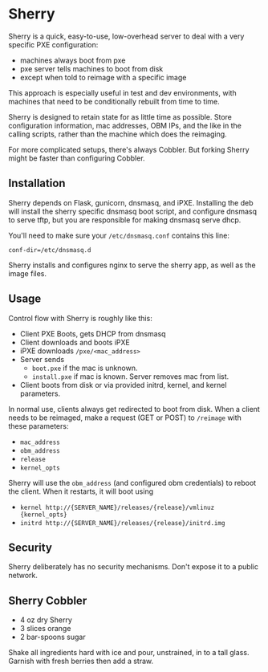 Sherry
======

Sherry is a quick, easy-to-use, low-overhead server to deal with a
very specific PXE configuration:

 - machines always boot from pxe
 - pxe server tells machines to boot from disk
 - except when told to reimage with a specific image

This approach is especially useful in test and dev environments, with
machines that need to be conditionally rebuilt from time to time.

Sherry is designed to retain state for as little time as
possible. Store configuration information, mac addresses, OBM IPs, and
the like in the calling scripts, rather than the machine which does
the reimaging.

For more complicated setups, there's always Cobbler. But forking
Sherry might be faster than configuring Cobbler.

Installation
------------

Sherry depends on Flask, gunicorn, dnsmasq, and iPXE. Installing the
deb will install the sherry specific dnsmasq boot script, and
configure dnsmasq to serve tftp, but you are responsible for making
dnsmasq serve dhcp.

You'll need to make sure your `/etc/dnsmasq.conf` contains this line:

    conf-dir=/etc/dnsmasq.d

Sherry installs and configures nginx to serve the sherry app, as well
as the image files.

Usage
-----
Control flow with Sherry is roughly like this:

 - Client PXE Boots, gets DHCP from dnsmasq
 - Client downloads and boots iPXE
 - iPXE downloads `/pxe/<mac_address>`
 - Server sends
   - `boot.pxe` if the mac is unknown.
   - `install.pxe` if mac is known. Server removes mac from list.
 - Client boots from disk or via provided initrd, kernel, and kernel
   parameters.

In normal use, clients always get redirected to boot from disk. When a
client needs to be reimaged, make a request (GET or POST) to
`/reimage` with these parameters:

 - `mac_address`
 - `obm_address`
 - `release`
 - `kernel_opts`

Sherry will use the `obm_address` (and configured obm credentials) to
reboot the client. When it restarts, it will boot using

 - `kernel http://{SERVER_NAME}/releases/{release}/vmlinuz {kernel_opts}`
 - `initrd http://{SERVER_NAME}/releases/{release}/initrd.img`

Security
--------

Sherry deliberately has no security mechanisms. Don't expose it to a
public network.

Sherry Cobbler
--------------
 - 4 oz dry Sherry
 - 3 slices orange
 - 2 bar-spoons sugar

Shake all ingredients hard with ice and pour, unstrained, in to a tall
glass. Garnish with fresh berries then add a straw.
